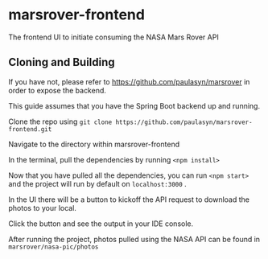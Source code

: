 # marsrover-frontend
The frontend UI to initiate consuming the NASA Mars Rover API

## Cloning and Building

If you have not, please refer to <https://github.com/paulasyn/marsrover> in order to expose the backend.

This guide assumes that you have the Spring Boot backend up and running.

Clone the repo using `git clone https://github.com/paulasyn/marsrover-frontend.git`

Navigate to the directory within marsrover-frontend

In the terminal, pull the dependencies by running `<npm install>`

Now that you have pulled all the dependencies, you can run `<npm start>` and the project will run by default on `localhost:3000` .

In the UI there will be a button to kickoff the API request to download the photos to your local.

Click the button and see the output in your IDE console.

After running the project, photos pulled using the NASA API can be found in `marsrover/nasa-pic/photos`